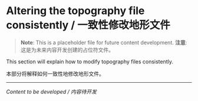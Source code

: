 # Altering the topography file consistently / 一致性修改地形文件

> **Note**: This is a placeholder file for future content development.
> **注意**: 这是为未来内容开发创建的占位符文件。

This section will explain how to modify topography files consistently.

本部分将解释如何一致性地修改地形文件。

---

*Content to be developed / 内容待开发*
